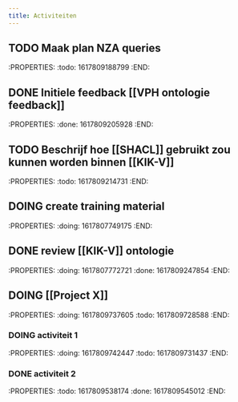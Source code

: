 ```yaml
---
title: Activiteiten
---
```


## TODO Maak plan NZA queries
:PROPERTIES:
:todo: 1617809188799
:END:
## DONE Initiele feedback [[VPH ontologie feedback]]
:PROPERTIES:
:done: 1617809205928
:END:
## TODO Beschrijf hoe [[SHACL]] gebruikt zou kunnen worden binnen [[KIK-V]]
:PROPERTIES:
:todo: 1617809214731
:END:
## DOING create training material
:PROPERTIES:
:doing: 1617807749175
:END:
## DONE review [[KIK-V]] ontologie
:PROPERTIES:
:doing: 1617807772721
:done: 1617809247854
:END:
## DOING [[Project X]]
:PROPERTIES:
:doing: 1617809737605
:todo: 1617809728588
:END:
### DOING activiteit 1
:PROPERTIES:
:doing: 1617809742447
:todo: 1617809731437
:END:
### DONE activiteit 2
:PROPERTIES:
:todo: 1617809538174
:done: 1617809545012
:END:
###
